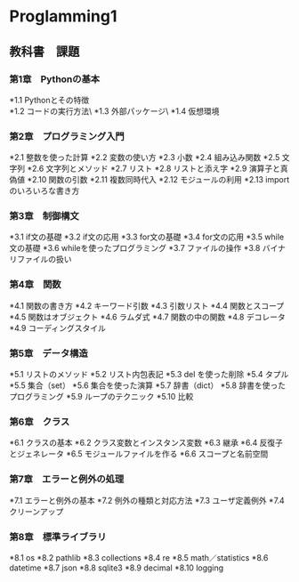 # Proglamming1
## 教科書　課題
### 第1章　Pythonの基本
*1.1 Pythonとその特徴    
*1.2 コードの実行方法\ 
*1.3 外部パッケージ\ 
*1.4 仮想環境
### 第2章　プログラミング入門
*2.1 整数を使った計算
*2.2 変数の使い方
*2.3 小数
*2.4 組み込み関数
*2.5 文字列
*2.6 文字列とメソッド
*2.7 リスト
*2.8 リストと添え字
*2.9 演算子と真偽値
*2.10 関数の引数
*2.11 複数同時代入
*2.12 モジュールの利用
*2.13 importのいろいろな書き方
### 第3章　制御構文
*3.1 if文の基礎
*3.2 if文の応用
*3.3 for文の基礎
*3.4 for文の応用
*3.5 while文の基礎
*3.6 whileを使ったプログラミング
*3.7 ファイルの操作
*3.8 バイナリファイルの扱い
### 第4章　関数
*4.1 関数の書き方
*4.2 キーワード引数
*4.3 引数リスト
*4.4 関数とスコープ
*4.5 関数はオブジェクト
*4.6 ラムダ式
*4.7 関数の中の関数
*4.8 デコレータ
*4.9 コーディングスタイル
### 第5章　データ構造
*5.1 リストのメソッド
*5.2 リスト内包表記
*5.3 del を使った削除
*5.4 タプル
*5.5 集合（set）
*5.6 集合を使った演算
*5.7 辞書（dict）
*5.8 辞書を使ったプログラミング
*5.9 ループのテクニック
*5.10 比較
### 第6章　クラス
*6.1 クラスの基本
*6.2 クラス変数とインスタンス変数
*6.3 継承
*6.4 反復子とジェネレータ
*6.5 モジュールファイルを作る
*6.6 スコープと名前空間
### 第7章　エラーと例外の処理
*7.1 エラーと例外の基本
*7.2 例外の種類と対応方法
*7.3 ユーザ定義例外
*7.4 クリーンアップ
### 第8章　標準ライブラリ
*8.1 os
*8.2 pathlib
*8.3 collections
*8.4 re
*8.5 math／statistics
*8.6 datetime
*8.7 json
*8.8 sqlite3
*8.9 decimal
*8.10 logging

